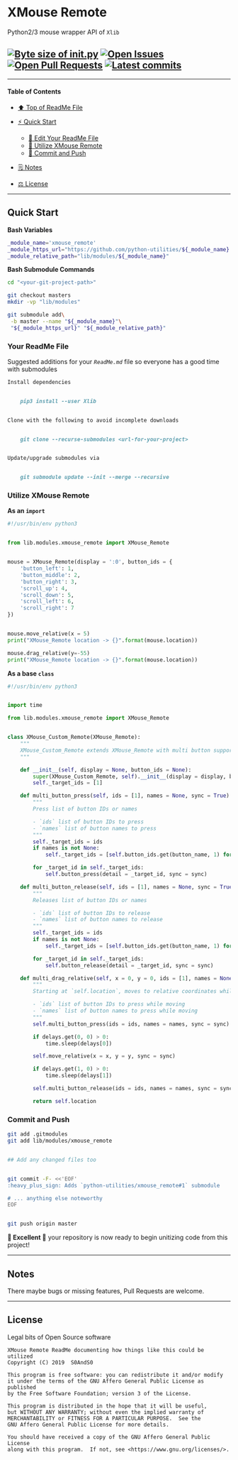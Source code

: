 # XMouse Remote
[heading__title]:
  #xmouse-remote
  "&#x2B06; Top of ReadMe File"


Python2/3 mouse wrapper API of `Xlib`


## [![Byte size of __init__.py][badge__master__xmouse_remote__source_code]][xmouse_remote__master__source_code] [![Open Issues][badge__issues__xmouse_remote]][issues__xmouse_remote] [![Open Pull Requests][badge__pull_requests__xmouse_remote]][pull_requests__xmouse_remote] [![Latest commits][badge__commits__xmouse_remote__master]][commits__xmouse_remote__master]



------


#### Table of Contents


- [:arrow_up: Top of ReadMe File][heading__title]

- [:zap: Quick Start][heading__quick_start]

  - [:memo: Edit Your ReadMe File][heading__your_readme_file]
  - [:snake: Utilize XMouse Remote][heading__utilize]
  - [:floppy_disk: Commit and Push][heading__commit_and_push]

- [&#x1F5D2; Notes][heading__notes]

- [&#x2696; License][heading__license]


------



## Quick Start
[heading__quick_start]:
  #quick-start
  "&#9889; Perhaps as easy as one, 2.0,..."


**Bash Variables**


```Bash
_module_name='xmouse_remote'
_module_https_url="https://github.com/python-utilities/${_module_name}.git"
_module_relative_path="lib/modules/${_module_name}"
```


**Bash Submodule Commands**


```Bash
cd "<your-git-project-path>"

git checkout masters
mkdir -vp "lib/modules"

git submodule add\
 -b master --name "${_module_name}"\
 "${_module_https_url}" "${_module_relative_path}"
```


### Your ReadMe File
[heading__your_readme_file]:
  #your-readme-file
  "&#x1F4DD; Suggested additions for your ReadMe.md file so everyone has a good time with submodules"


Suggested additions for your _`ReadMe.md`_ file so everyone has a good time with submodules


```MarkDown
Install dependencies


    pip3 install --user Xlib


Clone with the following to avoid incomplete downloads


    git clone --recurse-submodules <url-for-your-project>


Update/upgrade submodules via


    git submodule update --init --merge --recursive
```


### Utilize XMouse Remote
[heading__utilize]:
  #utilize-xmouse-remote
  "&#x1F40D; How to make use of this submodule within another project"


**As an `import`**


```Python
#!/usr/bin/env python3


from lib.modules.xmouse_remote import XMouse_Remote


mouse = XMouse_Remote(display = ':0', button_ids = {
    'button_left': 1,
    'button_middle': 2,
    'button_right': 3,
    'scroll_up': 4,
    'scroll_down': 5,
    'scroll_left': 6,
    'scroll_right': 7
})


mouse.move_relative(x = 5)
print("XMouse_Remote location -> {}".format(mouse.location))

mouse.drag_relative(y=-55)
print("XMouse_Remote location -> {}".format(mouse.location))
```


**As a base `class`**


```Python
#!/usr/bin/env python3


import time

from lib.modules.xmouse_remote import XMouse_Remote


class XMouse_Custom_Remote(XMouse_Remote):
    """
    XMouse_Custom_Remote extends XMouse_Remote with multi button support
    """

    def __init__(self, display = None, button_ids = None):
        super(XMouse_Custom_Remote, self).__init__(display = display, button_ids = button_ids)
        self._target_ids = [1]

    def multi_button_press(self, ids = [1], names = None, sync = True):
        """
        Press list of button IDs or names

        - `ids` list of button IDs to press
        - `names` list of button names to press
        """
        self._target_ids = ids
        if names is not None:
            self._target_ids = [self.button_ids.get(button_name, 1) for button_name in names]

        for _target_id in self._target_ids:
            self.button_press(detail = _target_id, sync = sync)

    def multi_button_release(self, ids = [1], names = None, sync = True):
        """
        Releases list of button IDs or names

        - `ids` list of button IDs to release
        - `names` list of button names to release
        """
        self._target_ids = ids
        if names is not None:
            self._target_ids = [self.button_ids.get(button_name, 1) for button_name in names]

        for _target_id in self._target_ids:
            self.button_release(detail = _target_id, sync = sync)

    def multi_drag_relative(self, x = 0, y = 0, ids = [1], names = None, sync = True, delays = {0: 0.01, 1: 0.01}):
        """
        Starting at `self.location`, moves to relative coordinates while pressing defined button IDs or names

        - `ids` list of button IDs to press while moving
        - `names` list of button names to press while moving
        """
        self.multi_button_press(ids = ids, names = names, sync = sync)

        if delays.get(0, 0) > 0:
            time.sleep(delays[0])

        self.move_relative(x = x, y = y, sync = sync)

        if delays.get(1, 0) > 0:
            time.sleep(delays[1])

        self.multi_button_release(ids = ids, names = names, sync = sync)

        return self.location
```


### Commit and Push
[heading__commit_and_push]:
  #commit-and-push
  "&#x1F4BE; It may be just this easy..."


```Bash
git add .gitmodules
git add lib/modules/xmouse_remote


## Add any changed files too


git commit -F- <<'EOF'
:heavy_plus_sign: Adds `python-utilities/xmouse_remote#1` submodule

# ... anything else noteworthy
EOF


git push origin master
```


**:tada: Excellent :tada:** your repository is now ready to begin unitizing code from this project!


___


## Notes
[heading__notes]:
  #notes
  "&#x1F5D2; Additional resources and things to keep in mind when developing"


There maybe bugs or missing features, Pull Requests are welcome.

___


## License
[heading__license]:
  #license
  "&#x2696; Legal bits of Open Source software"


Legal bits of Open Source software


```
XMouse Remote ReadMe documenting how things like this could be utilized
Copyright (C) 2019  S0AndS0

This program is free software: you can redistribute it and/or modify
it under the terms of the GNU Affero General Public License as published
by the Free Software Foundation; version 3 of the License.

This program is distributed in the hope that it will be useful,
but WITHOUT ANY WARRANTY; without even the implied warranty of
MERCHANTABILITY or FITNESS FOR A PARTICULAR PURPOSE.  See the
GNU Affero General Public License for more details.

You should have received a copy of the GNU Affero General Public License
along with this program.  If not, see <https://www.gnu.org/licenses/>.
```



[badge__commits__xmouse_remote__master]:
  https://img.shields.io/github/last-commit/python-utilities/xmouse_remote/master.svg

[commits__xmouse_remote__master]:
  https://github.com/python-utilities/xmouse_remote/commits/master
  "&#x1F4DD; History of changes on this branch"


[xmouse_remote__community]:
  https://github.com/python-utilities/xmouse_remote/community
  "&#x1F331; Dedicated to functioning code"


[xmouse_remote__gh_pages]:
  https://github.com/python-utilities/xmouse_remote/tree/gh-pages
  "Source code examples hosted thanks to GitHub Pages!"



[badge__demo__xmouse_remote]:
  https://img.shields.io/website/https/python-utilities.github.io/xmouse_remote/index.html.svg?down_color=darkorange&down_message=Offline&label=Demo&logo=Demo%20Site&up_color=success&up_message=Online

[demo__xmouse_remote]:
  https://python-utilities.github.io/xmouse_remote/index.html
  "&#x1F52C; Check the example collection tests"


[badge__issues__xmouse_remote]:
  https://img.shields.io/github/issues/python-utilities/xmouse_remote.svg

[issues__xmouse_remote]:
  https://github.com/python-utilities/xmouse_remote/issues
  "&#x2622; Search for and _bump_ existing issues or open new issues for project maintainer to address."


[badge__pull_requests__xmouse_remote]:
  https://img.shields.io/github/issues-pr/python-utilities/xmouse_remote.svg

[pull_requests__xmouse_remote]:
  https://github.com/python-utilities/xmouse_remote/pulls
  "&#x1F3D7; Pull Request friendly, though please check the Community guidelines"


[badge__master__xmouse_remote__source_code]:
  https://img.shields.io/github/size/python-utilities/xmouse_remote/__init__.py.svg?label=__init__.py

[xmouse_remote__master__source_code]:
  https://github.com/python-utilities/xmouse_remote/blob/master/__init__.py
  "&#x2328; Project source, one Python file of importable code!"
